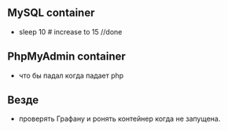 

## MySQL container

- sleep 10 # increase to 15 //done

## PhpMyAdmin container

- что бы падал когда падает php


## Везде

- проверять Графану и ронять контейнер когда не запущена.